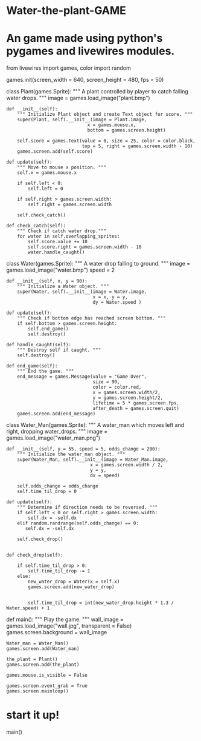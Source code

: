 # Water-the-plant-GAME
# An game made using python's pygames and livewires modules.


from livewires import games, color
import random

games.init(screen_width = 640, screen_height = 480, fps = 50)


class Plant(games.Sprite):
    """
    A plant controlled by player to catch falling water drops.
    """
    image = games.load_image("plant.bmp")

    def __init__(self):
        """ Initialize Plant object and create Text object for score. """
        super(Plant, self).__init__(image = Plant.image,
                                  x = games.mouse.x,
                                  bottom = games.screen.height)
        
        self.score = games.Text(value = 0, size = 25, color = color.black,
                                top = 5, right = games.screen.width - 10)
        games.screen.add(self.score)

    def update(self):
        """ Move to mouse x position. """
        self.x = games.mouse.x
        
        if self.left < 0:
            self.left = 0
            
        if self.right > games.screen.width:
            self.right = games.screen.width
            
        self.check_catch()

    def check_catch(self):
        """ Check if catch water drop."""
        for water in self.overlapping_sprites:
            self.score.value += 10
            self.score.right = games.screen.width - 10 
            water.handle_caught()


class Water(games.Sprite):
    """
    A water drop falling to ground.
    """
    image = games.load_image("water.bmp")
    speed = 2   

    def __init__(self, x, y = 90):
        """ Initialize a Water object. """ 
        super(Water, self).__init__(image = Water.image,
                                    x = x, y = y,
                                    dy = Water.speed )

    def update(self):
        """ Check if bottom edge has reached screen bottom. """
        if self.bottom > games.screen.height:
            self.end_game()
            self.destroy()

    def handle_caught(self):
        """ Destroy self if caught. """
        self.destroy()

    def end_game(self):
        """ End the game. """
        end_message = games.Message(value = "Game Over",
                                    size = 90,
                                    color = color.red,
                                    x = games.screen.width/2,
                                    y = games.screen.height/2,
                                    lifetime = 5 * games.screen.fps,
                                    after_death = games.screen.quit)
        games.screen.add(end_message)

class Water_Man(games.Sprite):
    """
    A water_man which moves left and right, dropping water_drops.
    """
    image = games.load_image("water_man.png")

    def __init__(self, y = 55, speed = 5, odds_change = 200):
        """ Initialize the water_man object. """ 
        super(Water_Man, self).__init__(image = Water_Man.image,
                                   x = games.screen.width / 2,
                                   y = y,
                                   dx = speed)
        
        self.odds_change = odds_change
        self.time_til_drop = 0

    def update(self):
        """ Determine if direction needs to be reversed. """
        if self.left < 0 or self.right > games.screen.width:
            self.dx = -self.dx
        elif random.randrange(self.odds_change) == 0:
           self.dx = -self.dx
                
        self.check_drop()


    def check_drop(self):
         
        if self.time_til_drop > 0:
            self.time_til_drop -= 1
        else:
            new_water_drop = Water(x = self.x)
            games.screen.add(new_water_drop)

               
            self.time_til_drop = int(new_water_drop.height * 1.3 / Water.speed) + 1      



def main():
    """ Play the game. """
    wall_image = games.load_image("wall.jpg", transparent = False)
    games.screen.background = wall_image

    Water_man = Water_Man()
    games.screen.add(Water_man)
  
    the_plant = Plant()
    games.screen.add(the_plant)

    games.mouse.is_visible = False

    games.screen.event_grab = True
    games.screen.mainloop()

# start it up!
main()

